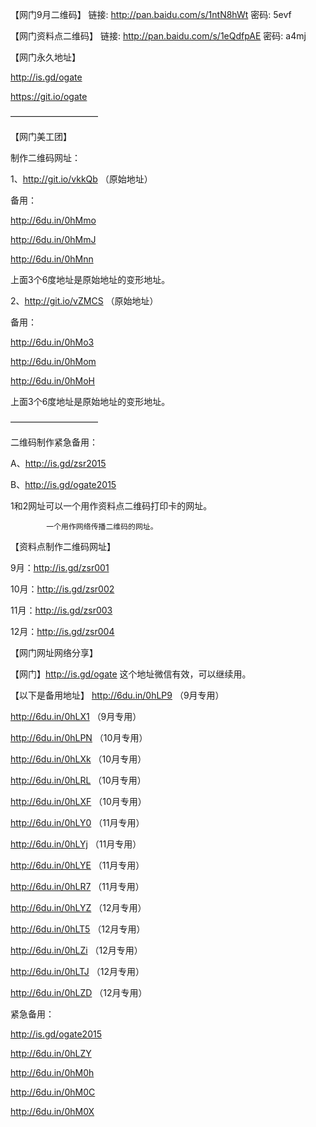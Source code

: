 【网门9月二维码】
链接: http://pan.baidu.com/s/1ntN8hWt 
密码: 5evf

【网门资料点二维码】
链接: http://pan.baidu.com/s/1eQdfpAE 
密码: a4mj

【网门永久地址】

http://is.gd/ogate

https://git.io/ogate

——————————


【网门美工团】

制作二维码网址：

1、http://git.io/vkkQb （原始地址）

备用：

http://6du.in/0hMmo

http://6du.in/0hMmJ

http://6du.in/0hMnn

上面3个6度地址是原始地址的变形地址。

2、http://git.io/vZMCS （原始地址）

备用：

http://6du.in/0hMo3

http://6du.in/0hMom

http://6du.in/0hMoH

上面3个6度地址是原始地址的变形地址。

——————————

二维码制作紧急备用：

A、http://is.gd/zsr2015

B、http://is.gd/ogate2015

1和2网址可以一个用作资料点二维码打印卡的网址。

            一个用作网络传播二维码的网址。
            
【资料点制作二维码网址】

9月：http://is.gd/zsr001

10月：http://is.gd/zsr002

11月：http://is.gd/zsr003

12月：http://is.gd/zsr004

【网门网址网络分享】

【网门】http://is.gd/ogate  这个地址微信有效，可以继续用。

【以下是备用地址】
http://6du.in/0hLP9 （9月专用）

http://6du.in/0hLX1 （9月专用）

http://6du.in/0hLPN （10月专用）

http://6du.in/0hLXk （10月专用）

http://6du.in/0hLRL （10月专用）

http://6du.in/0hLXF （10月专用）

http://6du.in/0hLY0 （11月专用）

http://6du.in/0hLYj （11月专用）

http://6du.in/0hLYE （11月专用）

http://6du.in/0hLR7 （11月专用）

http://6du.in/0hLYZ （12月专用）

http://6du.in/0hLT5 （12月专用）

http://6du.in/0hLZi （12月专用）

http://6du.in/0hLTJ （12月专用）

http://6du.in/0hLZD （12月专用）

紧急备用：

http://is.gd/ogate2015

http://6du.in/0hLZY

http://6du.in/0hM0h

http://6du.in/0hM0C

http://6du.in/0hM0X

